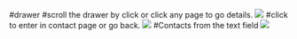 #drawer 
#scroll the drawer by click or click any page to go details.
![](flutter-assignment10/lib/images/Screenshot_1710481325.png)
#click to enter in contact page or go back.
![](flutter-assignment10/lib/images/Screenshot_1710481318.png)
#Contacts from the text field
![](flutter-assignment10/lib/images/Screenshot_1710481292.png)


